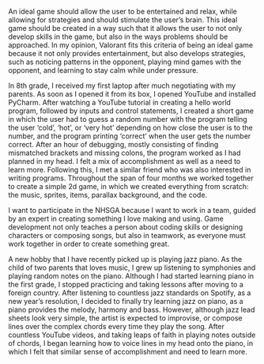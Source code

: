 An ideal game should allow the user to be entertained and relax, while allowing for strategies and should stimulate the user’s brain. This ideal game should be created in a way such that it allows the user to not only develop skills in the game, but also in the ways problems should be approached. In my opinion, Valorant fits this criteria of being an ideal game because it not only provides entertainment, but also develops strategies, such as noticing patterns in the opponent, playing mind games with the opponent, and learning to stay calm while under pressure.

In 8th grade, I received my first laptop after much negotiating with my parents. As soon as I opened it from its box, I opened YouTube and installed PyCharm. After watching a YouTube tutorial in creating a hello world program, followed by inputs and control statements, I created a short game in which the user had to guess a random number with the program telling the user ‘cold’, ‘hot’, or ‘very hot’ depending on how close the user is to the number, and the program printing ‘correct’ when the user gets the number correct. After an hour of debugging, mostly consisting of finding mismatched brackets and missing colons, the program worked as I had planned in my head. I felt a mix of accomplishment as well as a need to learn more. Following this, I met a similar friend who was also interested in writing programs. Throughout the span of four months we worked together to create a simple 2d game, in which we created everything from scratch: the music, sprites, items, parallax background, and the code. 

I want to participate in the NHSGA because I want to work in a team, guided by an expert in creating something I love making and using. Game development not only teaches a person about coding skills or designing characters or composing songs, but also in teamwork, as everyone must work together in order to create something great.

A new hobby that I have recently picked up is playing jazz piano. As the child of two parents that loves music, I grew up listening to symphonies and playing random notes on the piano. Although I had started learning piano in the first grade, I stopped practicing and taking lessons after moving to a foreign country. After listening to countless jazz standards on Spotify, as a new year’s resolution, I decided to finally try learning jazz on piano, as a piano provides the melody, harmony and bass. However, although jazz lead sheets look very simple, the artist is expected to improvise, or compose lines over the complex chords every time they play the song. After countless YouTube videos, and taking leaps of faith in playing notes outside of chords, I began learning how to voice lines in my head onto the piano, in which I felt that similar sense of accomplishment and need to learn more. 

